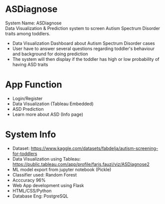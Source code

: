 # ASDiagnose
System Name: ASDiagnose
<br>Data Visualization & Prediction system to screen Autism Spectrum Disorder traits among toddlers.
- Data Visualization Dashboard about Autism Spectrum Disorder cases
- User have to answer several questions regarding toddler's behaviour and background for doing prediction
- The system will then display if the toddler has high or low probability of having ASD traits

# App Function
- Login/Register 
- Data Visualization (Tableau Embedded)
- ASD Prediction
- Learn more about ASD (Info page)

# System Info
- Dataset: https://www.kaggle.com/datasets/fabdelja/autism-screening-for-toddlers
- Data Visualization using Tableau: https://public.tableau.com/app/profile/faris.fauzi/viz/ASDiagnose2
- ML model export from jupyter notebook (Pickle)
- Classifier used: Random Forest
- Acccuracy 96%
- Web App development using Flask
- HTML/CSS/Python
- Database Eng: PostgreSQL
